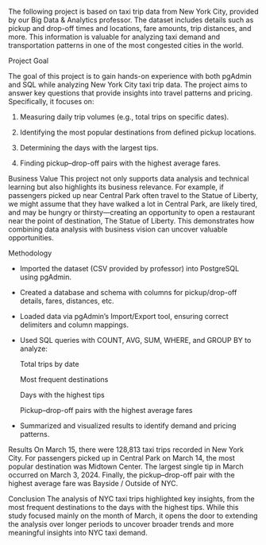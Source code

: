 The following project is based on taxi trip data from New York City, provided by our Big Data & Analytics professor. The dataset includes details such as pickup and drop-off times and locations, fare amounts, trip distances, and more. This information is valuable for analyzing taxi demand and transportation patterns in one of the most congested cities in the world.

Project Goal

The goal of this project is to gain hands-on experience with both pgAdmin and SQL while analyzing New York City taxi trip data. The project aims to answer key questions that provide insights into travel patterns and pricing. Specifically, it focuses on:

1. Measuring daily trip volumes (e.g., total trips on specific dates).

2. Identifying the most popular destinations from defined pickup locations.

3. Determining the days with the largest tips.

4. Finding pickup–drop-off pairs with the highest average fares.

Business Value
This project not only supports data analysis and technical learning but also highlights its business relevance. For example, if passengers picked up near Central Park often travel to the Statue of Liberty, we might assume that they have walked a lot in Central Park, are likely tired, and may be hungry or thirsty—creating an opportunity to open a restaurant near the point of destination, The Statue of Liberty. This demonstrates how combining data analysis with business vision can uncover valuable opportunities.

Methodology
- Imported the dataset (CSV provided by professor) into PostgreSQL using pgAdmin.

- Created a database and schema with columns for pickup/drop-off details, fares, distances, etc.

- Loaded data via pgAdmin’s Import/Export tool, ensuring correct delimiters and column mappings.

- Used SQL queries with COUNT, AVG, SUM, WHERE, and GROUP BY to analyze:

    Total trips by date

    Most frequent destinations

    Days with the highest tips

    Pickup–drop-off pairs with the highest average fares

- Summarized and visualized results to identify demand and pricing patterns.

Results
On March 15, there were 128,813 taxi trips recorded in New York City. For passengers picked up in Central Park on March 14, the most popular destination was Midtown Center. The largest single tip in March occurred on March 3, 2024. Finally, the pickup–drop-off pair with the highest average fare was Bayside / Outside of NYC.

Conclusion
The analysis of NYC taxi trips highlighted key insights, from the most frequent destinations to the days with the highest tips. While this study focused mainly on the month of March, it opens the door to extending the analysis over longer periods to uncover broader trends and more meaningful insights into NYC taxi demand.
